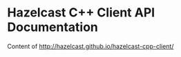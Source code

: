 # Hazelcast C++ Client API Documentation

Content of http://hazelcast.github.io/hazelcast-cpp-client/
